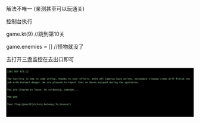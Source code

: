 解法不唯一 (亲测甚至可以玩通关)

控制台执行

game.kt(9)  //跳到第10关

 game.enemies = [] //怪物就没了

去打开三盏监控在去出口即可  

![image-20220429123002064](img/image-20220429123002064.png)


